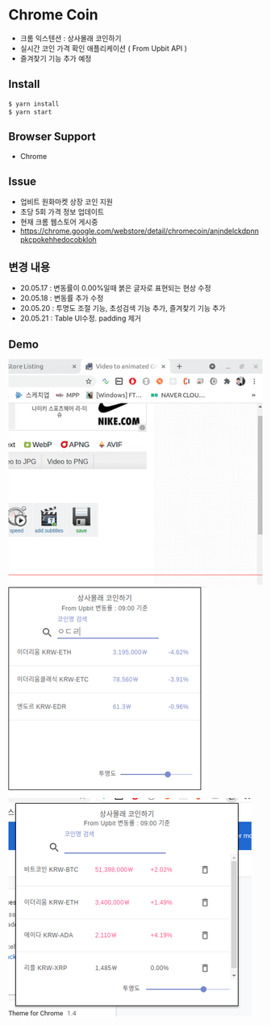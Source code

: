 # Chrome Coin
- 크롬 익스텐션 : 상사몰래 코인하기
- 실시간 코인 가격 확인 애플리케이션 ( From Upbit API )
- 즐겨찾기 기능 추가 예정

## Install
```
$ yarn install
$ yarn start
```

## Browser Support
- Chrome

## Issue
- 업비트 원화마켓 상장 코인 지원
- 초당 5회 가격 정보 업데이트
- 현재 크롬 웹스토어 게시중
- https://chrome.google.com/webstore/detail/chromecoin/anjndelckdpnnpkcpokehhedocobkloh

## 변경 내용
- 20.05.17 : 변동률이 0.00%일때 붉은 글자로 표현되는 현상 수정
- 20.05.18 : 변동률 추가 수정
- 20.05.20 : 투명도 조절 기능, 초성검색 기능 추가, 즐겨찾기 기능 추가
- 20.05.21 : Table UI수정. padding 제거
## Demo
<img src ="./demo4.gif">

<img src ="./demo2.png">

<img src ="./demo3.png">
